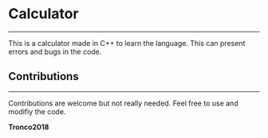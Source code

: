 # Calculator
--------------
This is a calculator made in C++ to learn the language. This can present errors and bugs in the code.

## Contributions
-----------------
Contributions are welcome but not really needed. Feel free to use and modifiy the code.

**Tronco2018**
